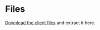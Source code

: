 # Files
[Download the client files](http://www.mediafire.com/file/35lof38dwi70srx/client.zip/file "Download the client files") and extract it here.